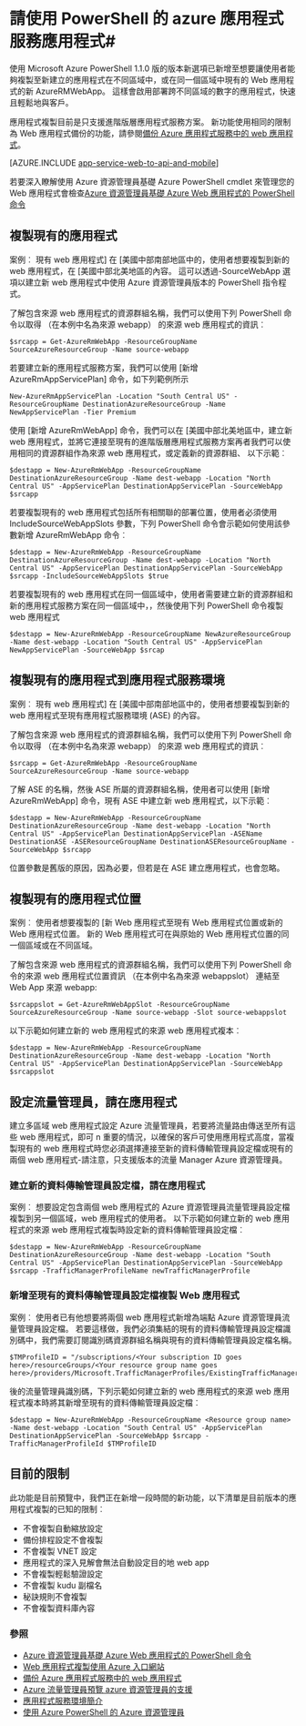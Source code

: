<properties
    pageTitle="使用 PowerShell web 應用程式複製"
    description="瞭解如何複製到新的 Web 應用程式使用 PowerShell Web 應用程式。"
    services="app-service\web"
    documentationCenter=""
    authors="ahmedelnably"
    manager="stefsch"
    editor=""/>

<tags
    ms.service="app-service-web"
    ms.workload="web"
    ms.tgt_pltfrm="na"
    ms.devlang="na"
    ms.topic="article"
    ms.date="01/13/2016"
    ms.author="ahmedelnably"/>

# <a name="azure-app-service-app-cloning-using-powershell"></a>請使用 PowerShell 的 azure 應用程式服務應用程式#

使用 Microsoft Azure PowerShell 1.1.0 版的版本新選項已新增至想要讓使用者能夠複製至新建立的應用程式在不同區域中，或在同一個區域中現有的 Web 應用程式的新 AzureRMWebApp。 這樣會啟用部署跨不同區域的數字的應用程式，快速且輕鬆地與客戶。

應用程式複製目前是只支援進階版層應用程式服務方案。 新功能使用相同的限制為 Web 應用程式備份的功能，請參閱[備份 Azure 應用程式服務中的 web 應用程式](web-sites-backup.md)。

[AZURE.INCLUDE [app-service-web-to-api-and-mobile](../../includes/app-service-web-to-api-and-mobile.md)] 

若要深入瞭解使用 Azure 資源管理員基礎 Azure PowerShell cmdlet 來管理您的 Web 應用程式會檢查[Azure 資源管理員基礎 Azure Web 應用程式的 PowerShell 命令](app-service-web-app-azure-resource-manager-powershell.md)

## <a name="cloning-an-existing-app"></a>複製現有的應用程式 ##

案例︰ 現有 web 應用程式] 在 [美國中部南部地區中的，使用者想要複製到新的 web 應用程式，在 [美國中部北美地區的內容。 這可以透過-SourceWebApp 選項以建立新 web 應用程式中使用 Azure 資源管理員版本的 PowerShell 指令程式。

了解包含來源 web 應用程式的資源群組名稱，我們可以使用下列 PowerShell 命令以取得 （在本例中名為來源 webapp） 的來源 web 應用程式的資訊︰

    $srcapp = Get-AzureRmWebApp -ResourceGroupName SourceAzureResourceGroup -Name source-webapp

若要建立新的應用程式服務方案，我們可以使用 [新增 AzureRmAppServicePlan] 命令，如下列範例所示

    New-AzureRmAppServicePlan -Location "South Central US" -ResourceGroupName DestinationAzureResourceGroup -Name NewAppServicePlan -Tier Premium

使用 [新增 AzureRmWebApp] 命令，我們可以在 [美國中部北美地區中，建立新 web 應用程式，並將它連接至現有的進階版層應用程式服務方案再者我們可以使用相同的資源群組作為來源 web 應用程式，或定義新的資源群組、 以下示範︰

    $destapp = New-AzureRmWebApp -ResourceGroupName DestinationAzureResourceGroup -Name dest-webapp -Location "North Central US" -AppServicePlan DestinationAppServicePlan -SourceWebApp $srcapp

若要複製現有的 web 應用程式包括所有相關聯的部署位置，使用者必須使用 IncludeSourceWebAppSlots 參數，下列 PowerShell 命令會示範如何使用該參數新增 AzureRmWebApp 命令︰

    $destapp = New-AzureRmWebApp -ResourceGroupName DestinationAzureResourceGroup -Name dest-webapp -Location "North Central US" -AppServicePlan DestinationAppServicePlan -SourceWebApp $srcapp -IncludeSourceWebAppSlots $true

若要複製現有的 web 應用程式在同一個區域中，使用者需要建立新的資源群組和新的應用程式服務方案在同一個區域中，，然後使用下列 PowerShell 命令複製 web 應用程式

    $destapp = New-AzureRmWebApp -ResourceGroupName NewAzureResourceGroup -Name dest-webapp -Location "South Central US" -AppServicePlan NewAppServicePlan -SourceWebApp $srcap

## <a name="cloning-an-existing-app-to-an-app-service-environment"></a>複製現有的應用程式到應用程式服務環境 ##

案例︰ 現有 web 應用程式] 在 [美國中部南部地區中的，使用者想要複製到新的 web 應用程式至現有應用程式服務環境 (ASE) 的內容。

了解包含來源 web 應用程式的資源群組名稱，我們可以使用下列 PowerShell 命令以取得 （在本例中名為來源 webapp） 的來源 web 應用程式的資訊︰

    $srcapp = Get-AzureRmWebApp -ResourceGroupName SourceAzureResourceGroup -Name source-webapp

了解 ASE 的名稱，然後 ASE 所屬的資源群組名稱，使用者可以使用 [新增 AzureRmWebApp] 命令，現有 ASE 中建立新 web 應用程式，以下示範︰

    $destapp = New-AzureRmWebApp -ResourceGroupName DestinationAzureResourceGroup -Name dest-webapp -Location "North Central US" -AppServicePlan DestinationAppServicePlan -ASEName DestinationASE -ASEResourceGroupName DestinationASEResourceGroupName -SourceWebApp $srcapp

位置參數是舊版的原因，因為必要，但若是在 ASE 建立應用程式，也會忽略。 

## <a name="cloning-an-existing-app-slot"></a>複製現有的應用程式位置 ##

案例︰ 使用者想要複製的 [新 Web 應用程式至現有 Web 應用程式位置或新的 Web 應用程式位置。 新的 Web 應用程式可在與原始的 Web 應用程式位置的同一個區域或在不同區域。

了解包含來源 web 應用程式的資源群組名稱，我們可以使用下列 PowerShell 命令的來源 web 應用程式位置資訊 （在本例中名為來源 webappslot） 連結至 Web App 來源 webapp:

    $srcappslot = Get-AzureRmWebAppSlot -ResourceGroupName SourceAzureResourceGroup -Name source-webapp -Slot source-webappslot

以下示範如何建立新的 web 應用程式的來源 web 應用程式複本︰

    $destapp = New-AzureRmWebApp -ResourceGroupName DestinationAzureResourceGroup -Name dest-webapp -Location "North Central US" -AppServicePlan DestinationAppServicePlan -SourceWebApp $srcappslot

## <a name="configuring-traffic-manager-while-cloning-a-app"></a>設定流量管理員，請在應用程式 ##

建立多區域 web 應用程式設定 Azure 流量管理員，若要將流量路由傳送至所有這些 web 應用程式，即可 n 重要的情況，以確保的客戶可使用應用程式高度，當複製現有的 web 應用程式時您必須選擇連接至新的資料傳輸管理員設定檔或現有的兩個 web 應用程式-請注意，只支援版本的流量 Manager Azure 資源管理員。

### <a name="creating-a-new-traffic-manager-profile-while-cloning-a-app"></a>建立新的資料傳輸管理員設定檔，請在應用程式 ###

案例︰ 想要設定包含兩個 web 應用程式的 Azure 資源管理員流量管理員設定檔複製到另一個區域，web 應用程式的使用者。 以下示範如何建立新的 web 應用程式的來源 web 應用程式複製時設定新的資料傳輸管理員設定檔︰

    $destapp = New-AzureRmWebApp -ResourceGroupName DestinationAzureResourceGroup -Name dest-webapp -Location "South Central US" -AppServicePlan DestinationAppServicePlan -SourceWebApp $srcapp -TrafficManagerProfileName newTrafficManagerProfile

### <a name="adding-new-cloned-web-app-to-an-existing-traffic-manager-profile"></a>新增至現有的資料傳輸管理員設定檔複製 Web 應用程式 ###

案例︰ 使用者已有他想要將兩個 web 應用程式新增為端點 Azure 資源管理員流量管理員設定檔。 若要這樣做，我們必須集結的現有的資料傳輸管理員設定檔識別碼中，我們需要訂閱識別碼資源群組名稱與現有的資料傳輸管理員設定檔名稱。

    $TMProfileID = "/subscriptions/<Your subscription ID goes here>/resourceGroups/<Your resource group name goes here>/providers/Microsoft.TrafficManagerProfiles/ExistingTrafficManagerProfileName"

後的流量管理員識別碼，下列示範如何建立新的 web 應用程式的來源 web 應用程式複本時將其新增至現有的資料傳輸管理員設定檔︰

    $destapp = New-AzureRmWebApp -ResourceGroupName <Resource group name> -Name dest-webapp -Location "South Central US" -AppServicePlan DestinationAppServicePlan -SourceWebApp $srcapp -TrafficManagerProfileId $TMProfileID

## <a name="current-restrictions"></a>目前的限制 ##

此功能是目前預覽中，我們正在新增一段時間的新功能，以下清單是目前版本的應用程式複製的已知的限制︰

- 不會複製自動縮放設定
- 備份排程設定不會複製
- 不會複製 VNET 設定
- 應用程式的深入見解會無法自動設定目的地 web app
- 不會複製輕鬆驗證設定
- 不會複製 kudu 副檔名
- 秘訣規則不會複製
- 不會複製資料庫內容


### <a name="references"></a>參照 ###
- [Azure 資源管理員基礎 Azure Web 應用程式的 PowerShell 命令](app-service-web-app-azure-resource-manager-powershell.md)
- [Web 應用程式複製使用 Azure 入口網站](app-service-web-app-cloning-portal.md)
- [備份 Azure 應用程式服務中的 web 應用程式](web-sites-backup.md)
- [Azure 流量管理員預覽 azure 資源管理員的支援](../../articles/traffic-manager/traffic-manager-powershell-arm.md)
- [應用程式服務環境簡介](app-service-app-service-environment-intro.md)
- [使用 Azure PowerShell 的 Azure 資源管理員](../powershell-azure-resource-manager.md)
